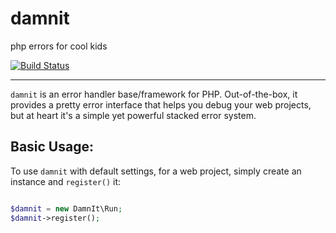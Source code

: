 # damnit 
php errors for cool kids

[![Build Status](https://travis-ci.org/filp/damnit.png)](https://travis-ci.org/filp/damnit)

-----

`damnit` is an error handler base/framework for PHP. Out-of-the-box, it provides a pretty
error interface that helps you debug your web projects, but at heart it's a simple yet
powerful stacked error system.

## Basic Usage:

To use `damnit` with default settings, for a web project, simply create an instance and
`register()` it:

```php

$damnit = new DamnIt\Run;
$damnit->register();

```